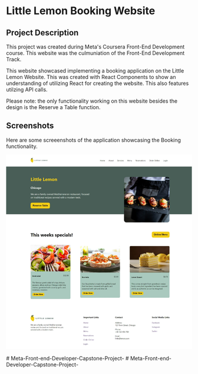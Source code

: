 # Little Lemon Booking Website

## Project Description
This project was created during Meta's Coursera Front-End Development course. This website was the culmuniation of the Front-End Development Track.

This website showcased implementing a booking application on the Little Lemon Website. This was created with React Components to show an understanding of utilizing React for creating the website. This also features utilzing API calls.

Please note: the only functionality working on this website besides the design is the Reserve a Table function.

## Screenshots
Here are some screeenshots of the application showcasing the Booking functionality.

![little lemon website table booking](/src/images/github-cover.png)


#   M e t a - F r o n t - e n d - D e v e l o p e r - C a p s t o n e - P r o j e c t - 
 
 #   M e t a - F r o n t - e n d - D e v e l o p e r - C a p s t o n e - P r o j e c t - 
 
 